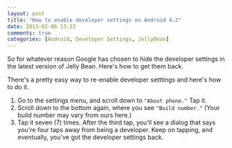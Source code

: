```yaml
---
layout: post
title: "How to enable developer settings on Android 4.2"
date: 2013-02-06 13:23
comments: true
categories: [Android, Developer Settings, JellyBean]
---
```

So for whatever reason Google has chosen to hide the developer settings in the latest version of Jelly Bean. Here's how to get them back.

There's a pretty easy way to re-enable developer setttings and here's how to do it.

1. Go to the settings menu, and scroll down to `"About phone."` Tap it.
2. Scroll down to the bottom again, where you see `"Build number."` (Your build number may vary from ours here.)
3. Tap it seven (7) times. After the third tap, you'll see a dialog that says you're four taps away from being a developer. Keep on tapping, and eventually, you've got the developer settings back.


